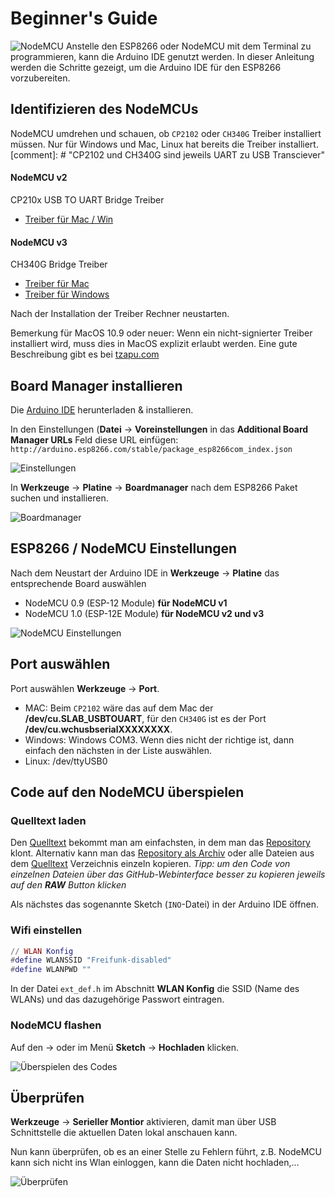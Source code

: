 # Beginner's Guide
![NodeMCU](img/NodeMCU-v2.jpg)
Anstelle den ESP8266 oder NodeMCU mit dem Terminal zu programmieren, kann die Arduino IDE genutzt werden. In dieser Anleitung werden die Schritte gezeigt, um die Arduino IDE für den ESP8266 vorzubereiten.

## Identifizieren des NodeMCUs
NodeMCU umdrehen und schauen, ob `CP2102` oder `CH340G` Treiber installiert müssen.
Nur für Windows und Mac, Linux hat bereits die Treiber installiert.
[comment]: # "CP2102 und CH340G sind jeweils UART zu USB Transciever"

#### NodeMCU v2
CP210x USB TO UART Bridge Treiber

* [Treiber für Mac / Win](https://www.silabs.com/products/mcu/Pages/USBtoUARTBridgeVCPDrivers.aspx)

#### NodeMCU v3
CH340G Bridge Treiber

* [Treiber für Mac](http://www.wch.cn/download/CH341SER_MAC_ZIP.html)
* [Treiber für Windows](http://www.arduined.eu/files/CH341SER.zip)

Nach der Installation der Treiber Rechner neustarten.

Bemerkung für MacOS 10.9 oder neuer: Wenn ein nicht-signierter Treiber installiert wird, muss dies in MacOS explizit erlaubt werden. Eine gute Beschreibung gibt es bei [tzapu.com](https://tzapu.com/making-ch340-ch341-serial-adapters-work-under-el-capitan-os-x/)

## Board Manager installieren
Die [Arduino IDE](https://www.arduino.cc/en/Main/Software) herunterladen & installieren.

In den Einstellungen (**Datei** → **Voreinstellungen** in das **Additional Board Manager URLs** Feld diese URL einfügen: `http://arduino.esp8266.com/stable/package_esp8266com_index.json`

![Einstellungen](img/Einstellungen.png)

In **Werkzeuge** → **Platine** → **Boardmanager** nach dem ESP8266 Paket suchen und installieren.

![Boardmanager](img/Boardmanager.png)

## ESP8266 / NodeMCU Einstellungen
Nach dem Neustart der Arduino IDE in **Werkzeuge** → **Platine** das entsprechende Board auswählen

- NodeMCU 0.9 (ESP-12 Module) **für NodeMCU v1**
- NodeMCU 1.0 (ESP-12E Module) **für NodeMCU v2 und v3**

![NodeMCU Einstellungen](img/NodeMCU.jpg)

## Port auswählen
Port auswählen **Werkzeuge** → **Port**.

* MAC: Beim `CP2102` wäre das auf dem Mac der **/dev/cu.SLAB_USBTOUART**, für den `CH340G` ist es der Port **/dev/cu.wchusbserialXXXXXXXX**.
* Windows: Windows COM3. Wenn dies nicht der richtige ist, dann einfach den nächsten in der Liste auswählen.
* Linux: /dev/ttyUSB0

## Code auf den NodeMCU überspielen
### Quelltext laden
Den [Quelltext][] bekommt man am einfachsten, in dem man das [Repository][] klont. Alternativ kann man das [Repository als Archiv][] oder alle Dateien aus dem [Quelltext][] Verzeichnis einzeln kopieren.
*Tipp: um den Code von einzelnen Dateien über das GitHub-Webinterface besser zu kopieren jeweils auf den **RAW** Button klicken*

Als nächstes das sogenannte Sketch (`INO`-Datei) in der Arduino IDE öffnen.

[Quelltext]: https://github.com/opendata-stuttgart/sensors-software/tree/master/airrohr-firmware
[Repository]: https://github.com/opendata-stuttgart/sensors-software/
[Repository als Archiv]: https://github.com/opendata-stuttgart/sensors-software/archive/master.zip

### Wifi einstellen
```lua
// WLAN Konfig
#define WLANSSID "Freifunk-disabled"
#define WLANPWD ""
```

In der Datei `ext_def.h` im Abschnitt **WLAN Konfig** die SSID (Name des WLANs) und das dazugehörige Passwort eintragen.

### NodeMCU flashen
Auf den → oder im Menü **Sketch** → **Hochladen** klicken.

![Überspielen des Codes](img/Uberspielen.jpg)

## Überprüfen
**Werkzeuge** → **Serieller Montior** aktivieren, damit man über USB Schnittstelle die aktuellen Daten lokal anschauen kann.

Nun kann überprüfen, ob es an einer Stelle zu Fehlern führt, z.B. NodeMCU kann sich nicht ins Wlan einloggen, kann die Daten nicht hochladen,…

![Überprüfen](img/Uberspielen.jpg)
